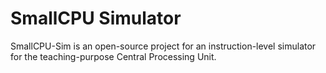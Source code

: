 # SmallCPU Simulator

SmallCPU-Sim is an open-source project for an instruction-level simulator for the teaching-purpose Central Processing Unit.
